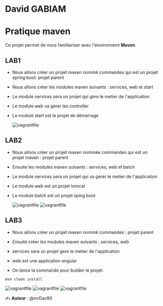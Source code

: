 # **David GABIAM**

# Pratique maven

Ce projet permet de nous familiariser avec l'environnemt **Maven**.

## LAB1

- Nous allons créer un projet maven nommé commandes qui est un projet spring boot: projet parent
- Nous allons créer les modules maven suivants : services, web et start
- Le module services sera un projet qui gère le metier de l'application
- Le module web va gérer les controller
- Le module start est le projet de démarrage

   ![vagrantfile](./lab1_1_jee/captures/001.png)


## LAB2

- Nous allons créer un projet maven nommée commandes qui est un projet maven : projet parent
- Ensuite les modules maven suivants : services, web et batch
- Le module services sera un projet qui va gerer le metier de l'application
- Le module web est un projet tomcat
- Le module batch est un projet sping boot

  ![vagrantfile](./lab1_2_jee/captures/001.png)
  ![vagrantfile](./lab1_2_jee/captures/002.png)


## LAB3

- Nous allons créer un projet maven nommé commandes : projet parent
- Ensuite créer les modules maven suivants : services, web
- services sera un projet gere le metier de l'application
- web est une application angular

- On lance la commande pour builder le projet:
 ```sh
 mvn clean install
 ```
  ![vagrantfile](./lab1_3_jee/captures/001.png)
  ![vagrantfile](./lab1_3_jee/captures/002.png)
  ![vagrantfile](./lab1_3_jee/captures/003.png)
  

✍ **Auteur** : @mrDav90


